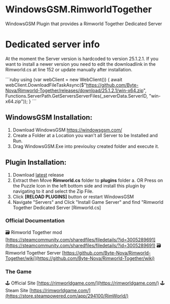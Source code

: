 # WindowsGSM.RimworldTogether
WindowsGSM Plugin that provides a Rimworld Together Dedicated Server

# Dedicated server info
At the moment the Server version is hardcoded to version 25.1.2.1. If you want to install a newer version you need to edit the downloadlink
in the Rimworld.cs at line 152 or update manually after installation.

´´´ruby
using (var webClient = new WebClient())
            {
                await webClient.DownloadFileTaskAsync($"https://github.com/Byte-Nova/Rimworld-Together/releases/download/25.1.2.1/win-x64.zip", Functions.ServerPath.GetServersServerFiles(_serverData.ServerID, "win-x64.zip"));
            }
´´´


## WindowsGSM Installation: 
1. Download  WindowsGSM https://windowsgsm.com/ 
2. Create a Folder at a Location you wan't all Server to be Installed and Run.
4. Drag WindowsGSM.Exe into previoulsy created folder and execute it.

## Plugin Installation:
1. Download [latest](https://github.com/ohmcodes/WindowsGSM.Satisfactory/releases/latest) release
2. Extract then Move **Rimworld.cs** folder to **plugins** folder
  a. OR Press on the Puzzle Icon in the left bottom side and install this plugin by navigating to it and select the Zip File.
4. Click **[RELOAD PLUGINS]** button or restart WindowsGSM
5. Navigate "Servers" and Click "Install Game Server" and find "Rimworld Together Dedicated Server [Rimworld.cs]


### Official Documentation
🗃️ Rimworld Together mod [https://steamcommunity.com/sharedfiles/filedetails/?id=3005289691](https://steamcommunity.com/sharedfiles/filedetails/?id=3005289691)
🗃️ Rimworld Together Server [https://github.com/Byte-Nova/Rimworld-Together/wiki](https://github.com/Byte-Nova/Rimworld-Together/wiki)

### The Game
🕹️ Official Site [https://rimworldgame.com/](https://rimworldgame.com/)
🕹️ Steam Site [https://rimworldgame.com/](https://store.steampowered.com/app/294100/RimWorld/)
